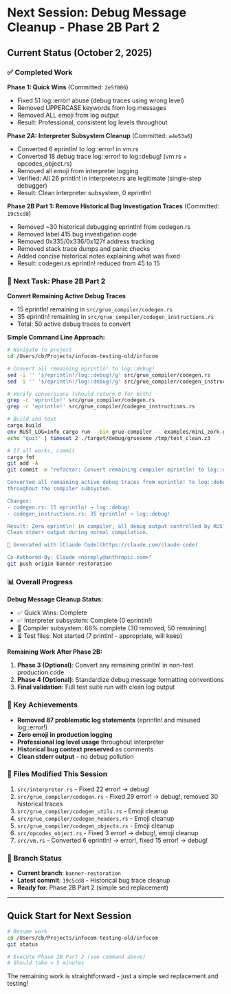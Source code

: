 # Next Session: Debug Message Cleanup - Phase 2B Part 2

## Current Status (October 2, 2025)

### ✅ Completed Work

**Phase 1: Quick Wins** (Committed: `2e5f006`)
- Fixed 51 log::error! abuse (debug traces using wrong level)
- Removed UPPERCASE keywords from log messages
- Removed ALL emoji from log output
- Result: Professional, consistent log levels throughout

**Phase 2A: Interpreter Subsystem Cleanup** (Committed: `a4e53a6`)
- Converted 6 eprintln! to log::error! in vm.rs
- Converted 18 debug trace log::error! to log::debug! (vm.rs + opcodes_object.rs)
- Removed all emoji from interpreter logging
- Verified: All 26 println! in interpreter.rs are legitimate (single-step debugger)
- Result: Clean interpreter subsystem, 0 eprintln!

**Phase 2B Part 1: Remove Historical Bug Investigation Traces** (Committed: `19c5cd8`)
- Removed ~30 historical debugging eprintln! from codegen.rs
- Removed label 415 bug investigation code
- Removed 0x335/0x336/0x127f address tracking
- Removed stack trace dumps and panic checks
- Added concise historical notes explaining what was fixed
- Result: codegen.rs eprintln! reduced from 45 to 15

### 🔄 Next Task: Phase 2B Part 2

**Convert Remaining Active Debug Traces**
- 15 eprintln! remaining in `src/grue_compiler/codegen.rs`
- 35 eprintln! remaining in `src/grue_compiler/codegen_instructions.rs`
- Total: 50 active debug traces to convert

**Simple Command Line Approach:**

```bash
# Navigate to project
cd /Users/cb/Projects/infocom-testing-old/infocom

# Convert all remaining eprintln! to log::debug!
sed -i '' 's/eprintln!/log::debug!/g' src/grue_compiler/codegen.rs
sed -i '' 's/eprintln!/log::debug!/g' src/grue_compiler/codegen_instructions.rs

# Verify conversions (should return 0 for both)
grep -c 'eprintln!' src/grue_compiler/codegen.rs
grep -c 'eprintln!' src/grue_compiler/codegen_instructions.rs

# Build and test
cargo build
env RUST_LOG=info cargo run --bin grue-compiler -- examples/mini_zork.grue -o /tmp/test_clean.z3
echo "quit" | timeout 2 ./target/debug/gruesome /tmp/test_clean.z3

# If all works, commit
cargo fmt
git add -A
git commit -m "refactor: Convert remaining compiler eprintln! to log::debug! (Phase 2B part 2)

Converted all remaining active debug traces from eprintln! to log::debug!
throughout the compiler subsystem.

Changes:
- codegen.rs: 15 eprintln! → log::debug!
- codegen_instructions.rs: 35 eprintln! → log::debug!

Result: Zero eprintln! in compiler, all debug output controlled by RUST_LOG.
Clean stderr output during normal compilation.

🤖 Generated with [Claude Code](https://claude.com/claude-code)

Co-Authored-By: Claude <noreply@anthropic.com>"
git push origin banner-restoration
```

### 📊 Overall Progress

**Debug Message Cleanup Status:**
- ✅ Quick Wins: Complete
- ✅ Interpreter subsystem: Complete (0 eprintln!)
- 🔄 Compiler subsystem: 66% complete (30 removed, 50 remaining)
- ⏳ Test files: Not started (7 println! - appropriate, will keep)

**Remaining Work After Phase 2B:**
1. **Phase 3 (Optional)**: Convert any remaining println! in non-test production code
2. **Phase 4 (Optional)**: Standardize debug message formatting conventions
3. **Final validation**: Full test suite run with clean log output

### 🎯 Key Achievements

- **Removed 87 problematic log statements** (eprintln! and misused log::error!)
- **Zero emoji in production logging**
- **Professional log level usage** throughout interpreter
- **Historical bug context preserved** as comments
- **Clean stderr output** - no debug pollution

### 📝 Files Modified This Session

1. `src/interpreter.rs` - Fixed 22 error! → debug!
2. `src/grue_compiler/codegen.rs` - Fixed 29 error! → debug!, removed 30 historical traces
3. `src/grue_compiler/codegen_utils.rs` - Emoji cleanup
4. `src/grue_compiler/codegen_headers.rs` - Emoji cleanup
5. `src/grue_compiler/codegen_objects.rs` - Emoji cleanup
6. `src/opcodes_object.rs` - Fixed 3 error! → debug!, emoji cleanup
7. `src/vm.rs` - Converted 6 eprintln! → error!, fixed 15 error! → debug!

### 🔗 Branch Status

- **Current branch**: `banner-restoration`
- **Latest commit**: `19c5cd8` - Historical bug trace cleanup
- **Ready for**: Phase 2B Part 2 (simple sed replacement)

---

## Quick Start for Next Session

```bash
# Resume work
cd /Users/cb/Projects/infocom-testing-old/infocom
git status

# Execute Phase 2B Part 2 (see command above)
# Should take < 5 minutes
```

The remaining work is straightforward - just a simple sed replacement and testing!
